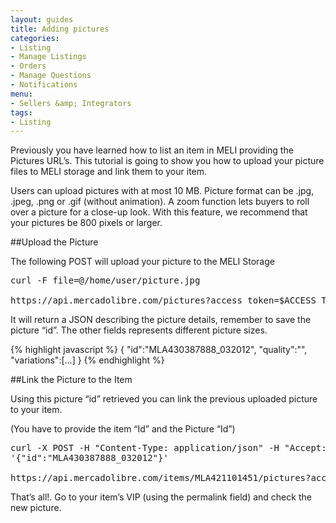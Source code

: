 ```yaml
---
layout: guides
title: Adding pictures
categories: 
- Listing
- Manage Listings
- Orders
- Manage Questions
- Notifications
menu: 
- Sellers &amp; Integrators
tags: 
- Listing
---
```


Previously you have learned how to list an item in MELI providing the Pictures URL’s. This tutorial is going to show you how to upload your picture files to MELI storage and link them to your item.

Users can upload pictures with at most 10 MB. Picture format can be .jpg, .jpeg, .png or .gif (without animation). A zoom function lets buyers to roll over a picture for a close-up look. With this feature, we recommend that your pictures be 800 pixels or larger.

##Upload the Picture

The following POST will upload your picture to the MELI Storage

<pre class="terminal">
curl -F file=@/home/user/picture.jpg

https://api.mercadolibre.com/pictures?access_token=$ACCESS_TOKEN
</pre>

It will return a JSON describing the picture details, remember to save the picture “id”. The other fields represents different picture sizes.

{% highlight javascript %}
{
   "id":"MLA430387888_032012",
   "quality":"",
   "variations":[...]
}
{% endhighlight %}

##Link the Picture to the Item

Using this picture “id” retrieved you can link the previous uploaded picture to your item.

(You have to provide the item “Id” and the Picture “Id”)

<pre class="terminal">
curl -X POST -H "Content-Type: application/json" -H "Accept: application/json" -d
'{"id":"MLA430387888_032012"}'

https://api.mercadolibre.com/items/MLA421101451/pictures?access_token=$ACCESS_TOKEN
</pre>

That’s all!. Go to your item’s VIP (using the permalink field) and check the new picture.
